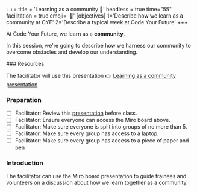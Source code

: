 +++
title = 'Learning as a community 🏫'
headless = true
time="55"
facilitation = true
emoji= '🧩'
[objectives]
    1='Describe how we learn as a community at CYF'
    2='Describe a typical week at Code Your Future'
+++

At Code Your Future, we learn as a **community.**

In this session, we're going to describe how we harness our community to overcome obstacles and develop our understanding.

### Resources

The facilitator will use this presentation 👉 [Learning as a community presentation](https://miro.com/app/board/uXjVPy92Cu8=/)

### Preparation

- [ ] Facilitator: Review this [presentation](https://miro.com/app/board/uXjVPy92Cu8=/) before class.
- [ ] Facilitator: Ensure everyone can access the Miro board above.
- [ ] Facilitator: Make sure everyone is split into groups of no more than 5.
- [ ] Facilitator: Make sure every group has access to a laptop.
- [ ] Facilitator: Make sure every group has access to a piece of paper and pen

### Introduction

The facilitator can use the Miro board presentation to guide trainees and volunteers on a discussion about how we learn together as a community.

